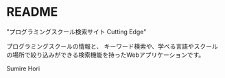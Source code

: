 # README

”プログラミングスクール検索サイト Cutting Edge"

プログラミングスクールの情報と、
キーワード検索や、学べる言語やスクールの場所で絞り込みができる検索機能を持ったWebアプリケーションです。


Sumire Hori